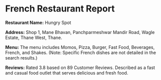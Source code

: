 # French Restaurant Report

**Restaurant Name:** Hungry Spot

**Address:** Shop 1, Mane Bhavan, Panchparmeshwar Mandir Road, Wagle Estate, Thane West, Thane.

**Menu:** The menu includes Momos, Pizza, Burger, Fast Food, Beverages, French, and Shakes. (Note: Specific French dishes are not detailed in the search results.)

**Reviews:** Rated 3.8 based on 89 Customer Reviews. Described as a fast and casual food outlet that serves delicious and fresh food.